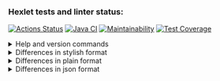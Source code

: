 ### Hexlet tests and linter status:
[![Actions Status](https://github.com/proydemte/java-project-lvl2/workflows/hexlet-check/badge.svg)](https://github.com/proydemte/java-project-lvl2/actions)
[![Java CI](https://github.com/proydemte/java-project-lvl2/actions/workflows/github_actions.yml/badge.svg)](https://github.com/proydemte/java-project-lvl2/actions)
[![Maintainability](https://api.codeclimate.com/v1/badges/2f15aa611f6dadaf8b56/maintainability)](https://codeclimate.com/github/proydemte/java-project-lvl2/maintainability)
[![Test Coverage](https://api.codeclimate.com/v1/badges/2f15aa611f6dadaf8b56/test_coverage)](https://codeclimate.com/github/proydemte/java-project-lvl2/test_coverage)
<details>
    <summary>Help and version commands</summary>

[![asciicast](https://asciinema.org/a/0ykjaqYlnDf4g7uzlzhS4TDmR.svg)](https://asciinema.org/a/0ykjaqYlnDf4g7uzlzhS4TDmR)
</details>
<details>
    <summary>Differences in stylish format</summary>

[![asciicast](https://asciinema.org/a/Z2DtcxXOpjBen5vBrQKdntHLJ.svg)](https://asciinema.org/a/Z2DtcxXOpjBen5vBrQKdntHLJ)
</details>
<details>
    <summary>Differences in plain format</summary>

[![asciicast](https://asciinema.org/a/5KeEdmfPl8OSfF6nfErFvNVmY.svg)](https://asciinema.org/a/5KeEdmfPl8OSfF6nfErFvNVmY)
</details>
<details>
    <summary>Differences in json format</summary>

[![asciicast](https://asciinema.org/a/UEwezwv3Yo5nYZcyAA2nNREc6.svg)](https://asciinema.org/a/UEwezwv3Yo5nYZcyAA2nNREc6)
</details>